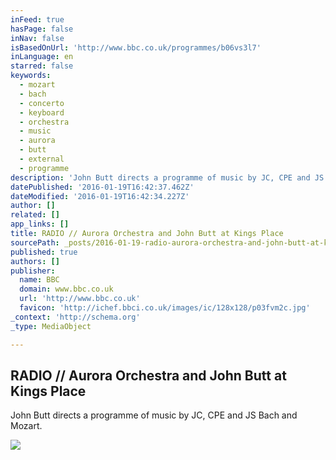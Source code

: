 ```yaml
---
inFeed: true
hasPage: false
inNav: false
isBasedOnUrl: 'http://www.bbc.co.uk/programmes/b06vs3l7'
inLanguage: en
starred: false
keywords:
  - mozart
  - bach
  - concerto
  - keyboard
  - orchestra
  - music
  - aurora
  - butt
  - external
  - programme
description: 'John Butt directs a programme of music by JC, CPE and JS Bach and Mozart.'
datePublished: '2016-01-19T16:42:37.462Z'
dateModified: '2016-01-19T16:42:34.227Z'
author: []
related: []
app_links: []
title: RADIO // Aurora Orchestra and John Butt at Kings Place
sourcePath: _posts/2016-01-19-radio-aurora-orchestra-and-john-butt-at-kings-place.md
published: true
authors: []
publisher:
  name: BBC
  domain: www.bbc.co.uk
  url: 'http://www.bbc.co.uk'
  favicon: 'http://ichef.bbci.co.uk/images/ic/128x128/p03fvm2c.jpg'
_context: 'http://schema.org'
_type: MediaObject

---
```

<article style=""><h1>RADIO // Aurora Orchestra and John Butt at Kings Place</h1><p>John Butt directs a programme of music by JC, CPE and JS Bach and Mozart.</p><img src="https://s3-us-west-2.amazonaws.com/the-grid-img/p/e4da06f20448717d26d7c11fe41b83da72f4047f.jpg" /></article>